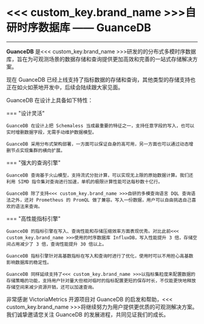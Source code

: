 # <<< custom_key.brand_name >>>自研时序数据库 —— GuanceDB
---

**GuanceDB** 是<<< custom_key.brand_name >>>研发的的分布式多模时序数据库，旨在为可观测场景的数据存储和查询提供更加高效和完善的一站式存储解决方案。

现在 GuanceDB 已经上线支持了指标数据的存储和查询，其他类型的存储支持也正在如火如荼地开发中，后续会陆续跟大家见面。

GuanceDB 在设计上具备如下特性：

<div class="grid" markdown>

=== "设计灵活"
  
    GuanceDB 在设计上把 Schemaless 当成最重要的特征之一，支持任意字段的写入，也可以实时增删数据字段，无需手动维护数据模型。

    GuanceDB 采用分布式架构部署，一方面可以保证自身的高可用，另一方面也可以通过动态增删节点实现集群的横向扩展。

=== "强大的查询引擎"
  
    GuanceDB 查询基于火山模型，支持流式分批计算，可以实现无上限的原始数据计算。我们还利用 SIMD 指令集对查询进行加速，单机的极限计算性能可达每秒数十亿行。

    GuanceDB 除了支持<<< custom_key.brand_name >>>自研的多模查询语言 DQL 查询语法之外，还对 Prometheus 的 PromQL 做了兼容。写入一份数据，用户可以自由挑选自己喜欢的语法来查询。


=== "高性能指标引擎"
  
    GuanceDB 的指标引擎在写入、查询性能和存储压缩效率方面表现优秀。对比此前<<< custom_key.brand_name >>>使用的时序数据库 InfluxDB，写入性能提升 3 倍，存储空间占用减少了 3 倍，查询性能提升 30 倍以上。

    GuanceDB 指标引擎针对高基数指标在写入和查询时进行了优化，使用时可以不用担心高基数影响数据库的稳定性。

    GuanceDB 同样延续支持了<<< custom_key.brand_name >>>以指标集粒度来配置数据的存储策略的功能，支持用户针对量大但相对临时的指标配置更短的保存时长，不仅能更快地释放存储空间来减少资源开销，还可以加速查询。


非常感谢 VictoriaMetrics 开源项目对 GuanceDB 的启发和帮助，<<< custom_key.brand_name >>>将继续努力为用户提供更优质的可观测解决方案。我们诚挚邀请您关注 GuanceDB 的发展进程，共同见证我们的成长。




